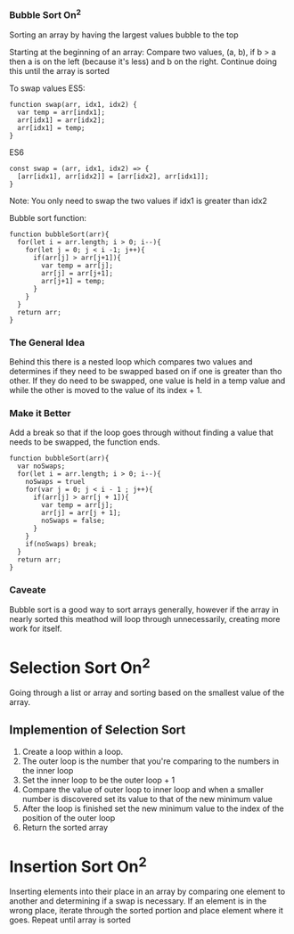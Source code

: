 ### Bubble Sort On<sup>2

Sorting an array by having the largest values bubble to the top

Starting at the beginning of an array: Compare two values, (a, b), if b > a then a is on the left (because it's less) and b on the right. Continue doing this until the array is sorted

To swap values ES5:

```
function swap(arr, idx1, idx2) {
  var temp = arr[indx1];
  arr[idx1] = arr[idx2];
  arr[idx1] = temp;
}
```

ES6

```
const swap = (arr, idx1, idx2) => {
  [arr[idx1], arr[idx2]] = [arr[idx2], arr[idx1]];
}
```

Note: You only need to swap the two values if idx1 is greater than idx2

Bubble sort function:

```
function bubbleSort(arr){
  for(let i = arr.length; i > 0; i--){
    for(let j = 0; j < i -1; j++){
      if(arr[j] > arr[j+1]){
        var temp = arr[j];
        arr[j] = arr[j+1];
        arr[j+1] = temp;
      }
    }
  }
  return arr;
}
```

### The General Idea

Behind this there is a nested loop which compares two values and determines if they need to be swapped based on if one is greater than tho other. If they do need to be swapped, one value is held in a temp value and while the other is moved to the value of its index + 1.

### Make it Better

Add a break so that if the loop goes through without finding a value that needs to be swapped, the function ends.

```
function bubbleSort(arr){
  var noSwaps;
  for(let i = arr.length; i > 0; i--){
    noSwaps = truel
    for(var j = 0; j < i - 1 ; j++){
      if(arr[j] > arr[j + 1]){
        var temp = arr[j];
        arr[j] = arr[j + 1];
        noSwaps = false;
      }
    }
    if(noSwaps) break;
  }
  return arr;
}
```

### Caveate

Bubble sort is a good way to sort arrays generally, however if the array in nearly sorted this meathod will loop through unnecessarily, creating more work for itself.

# Selection Sort On<sup>2

Going through a list or array and sorting based on the smallest value of the array.

## Implemention of Selection Sort

1. Create a loop within a loop.
2. The outer loop is the number that you're comparing to the numbers in the inner loop
3. Set the inner loop to be the outer loop + 1
4. Compare the value of outer loop to inner loop and when a smaller number is discovered set its value to that of the new minimum value
5. After the loop is finished set the new minimum value to the index of the position of the outer loop
6. Return the sorted array

# Insertion Sort On<sup>2

Inserting elements into their place in an array by comparing one element to another and determining if a swap is necessary. If an element is in the wrong place, iterate through the sorted portion and place element where it goes. Repeat until array is sorted
